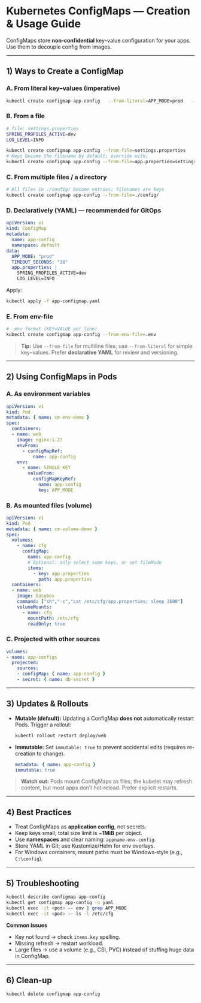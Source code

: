 # Kubernetes ConfigMaps — Creation & Usage Guide

ConfigMaps store **non‑confidential** key–value configuration for your apps. Use them to decouple config from images.

---

## 1) Ways to Create a ConfigMap

### A. From literal key–values (imperative)
```bash
kubectl create configmap app-config   --from-literal=APP_MODE=prod   --from-literal=TIMEOUT_SECONDS=30
```

### B. From a file
```bash
# file: settings.properties
SPRING_PROFILES_ACTIVE=dev
LOG_LEVEL=INFO

kubectl create configmap app-config --from-file=settings.properties
# Keys become the filename by default; override with:
kubectl create configmap app-config --from-file=app.properties=settings.properties
```

### C. From multiple files / a directory
```bash
# All files in ./config/ become entries; filenames are keys
kubectl create configmap app-config --from-file=./config/
```

### D. Declaratively (YAML) — recommended for GitOps
```yaml
apiVersion: v1
kind: ConfigMap
metadata:
  name: app-config
  namespace: default
data:
  APP_MODE: "prod"
  TIMEOUT_SECONDS: "30"
  app.properties: |
    SPRING_PROFILES_ACTIVE=dev
    LOG_LEVEL=INFO
```
Apply:
```bash
kubectl apply -f app-configmap.yaml
```

### E. From env-file
```bash
# .env format (KEY=VALUE per line)
kubectl create configmap app-config --from-env-file=.env
```

> **Tip:** Use `--from-file` for multiline files; use `--from-literal` for simple key–values. Prefer **declarative YAML** for review and versioning.

---

## 2) Using ConfigMaps in Pods

### A. As environment variables
```yaml
apiVersion: v1
kind: Pod
metadata: { name: cm-env-demo }
spec:
  containers:
  - name: web
    image: nginx:1.27
    envFrom:
      - configMapRef:
          name: app-config
    env:
      - name: SINGLE_KEY
        valueFrom:
          configMapKeyRef:
            name: app-config
            key: APP_MODE
```

### B. As mounted files (volume)
```yaml
apiVersion: v1
kind: Pod
metadata: { name: cm-volume-demo }
spec:
  volumes:
    - name: cfg
      configMap:
        name: app-config
        # Optional: only select some keys, or set fileMode
        items:
          - key: app.properties
            path: app.properties
  containers:
  - name: web
    image: busybox
    command: ["sh","-c","cat /etc/cfg/app.properties; sleep 3600"]
    volumeMounts:
      - name: cfg
        mountPath: /etc/cfg
        readOnly: true
```

### C. Projected with other sources
```yaml
volumes:
- name: app-configs
  projected:
    sources:
    - configMap: { name: app-config }
    - secret: { name: db-secret }
```

---

## 3) Updates & Rollouts

- **Mutable (default):** Updating a ConfigMap **does not** automatically restart Pods. Trigger a rollout:
  ```bash
  kubectl rollout restart deploy/web
  ```
- **Immutable:** Set `immutable: true` to prevent accidental edits (requires re-creation to change).
  ```yaml
  metadata: { name: app-config }
  immutable: true
  ```

> **Watch out:** Pods mount ConfigMaps as files; the kubelet may refresh content, but most apps don’t hot‑reload. Prefer explicit restarts.

---

## 4) Best Practices

- Treat ConfigMaps as **application config**, not secrets.
- Keep keys small; total size limit is ~**1MiB** per object.
- Use **namespaces** and clear naming: `appname-env-config`.
- Store YAML in Git; use Kustomize/Helm for env overlays.
- For Windows containers, mount paths must be Windows‑style (e.g., `C:\config`).

---

## 5) Troubleshooting

```bash
kubectl describe configmap app-config
kubectl get configmap app-config -o yaml
kubectl exec -it <pod> -- env | grep APP_MODE
kubectl exec -it <pod> -- ls -l /etc/cfg
```

**Common issues**
- Key not found → check `items.key` spelling.
- Missing refresh → restart workload.
- Large files → use a volume (e.g., CSI, PVC) instead of stuffing huge data in ConfigMap.

---

## 6) Clean-up

```bash
kubectl delete configmap app-config
```
